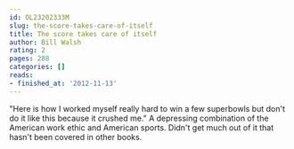 ```yaml
---
id: OL23202333M
slug: the-score-takes-care-of-itself
title: The score takes care of itself
author: Bill Walsh
rating: 2
pages: 288
categories: []
reads:
- finished_at: '2012-11-13'
---
```

"Here is how I worked myself really hard to win a few superbowls but don't do it like this because it crushed me."
A depressing combination of the American work ethic and American sports.
Didn't get much out of it that hasn't been covered in other books.
